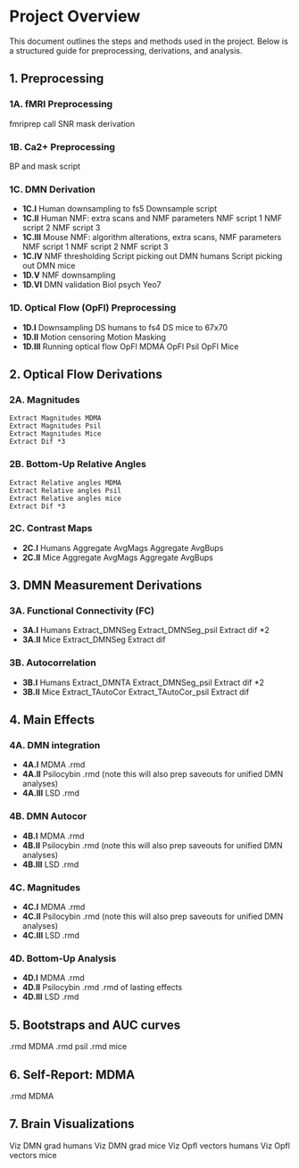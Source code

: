 # Project Overview

This document outlines the steps and methods used in the project. Below is a structured guide for preprocessing, derivations, and analysis.

## 1. Preprocessing

### 1A. fMRI Preprocessing
fmriprep call
SNR mask derivation

### 1B. Ca2+ Preprocessing
BP and mask script

### 1C. DMN Derivation
- **1C.I** Human downsampling to fs5
  Downsample script
- **1C.II** Human NMF: extra scans and NMF parameters
  NMF script 1
  NMF script 2
  NMF script 3
- **1C.III** Mouse NMF: algorithm alterations, extra scans, NMF parameters
  NMF script 1
  NMF script 2
  NMF script 3
- **1C.IV** NMF thresholding
  Script picking out DMN humans
  Script picking out DMN mice
- **1D.V** NMF downsampling
- **1D.VI** DMN validation
  Biol psych
  Yeo7

### 1D. Optical Flow (OpFl) Preprocessing
- **1D.I** Downsampling
  DS humans to fs4
  DS mice to 67x70
- **1D.II** Motion censoring
  Motion Masking
- **1D.III** Running optical flow
  OpFl MDMA
  OpFl Psil
  OpFl Mice

## 2. Optical Flow Derivations

### 2A. Magnitudes
    Extract Magnitudes MDMA
    Extract Magnitudes Psil
    Extract Magnitudes Mice
    Extract Dif *3
### 2B. Bottom-Up Relative Angles
    Extract Relative angles MDMA
    Extract Relative angles Psil
    Extract Relative angles mice
    Extract Dif *3
    
### 2C. Contrast Maps
- **2C.I** Humans
  Aggregate AvgMags
  Aggregate AvgBups
- **2C.II** Mice
  Aggregate AvgMags
  Aggregate AvgBups

## 3. DMN Measurement Derivations

### 3A. Functional Connectivity (FC)
- **3A.I** Humans
  Extract_DMNSeg
  Extract_DMNSeg_psil
  Extract dif *2
- **3A.II** Mice
  Extract_DMNSeg
  Extract dif
### 3B. Autocorrelation
- **3B.I** Humans
  Extract_DMNTA
  Extract_DMNSeg_psil
  Extract dif *2
- **3B.II** Mice
  Extract_TAutoCor
  Extract_TAutoCor_psil
  Extract dif
## 4. Main Effects
### 4A. DMN integration
- **4A.I** MDMA
  .rmd
- **4A.II** Psilocybin
  .rmd (note this will also prep saveouts for unified DMN analyses)
- **4A.III** LSD
  .rmd
### 4B. DMN Autocor
- **4B.I** MDMA
  .rmd
- **4B.II** Psilocybin
  .rmd (note this will also prep saveouts for unified DMN analyses)
- **4B.III** LSD
  .rmd
### 4C. Magnitudes
- **4C.I** MDMA
  .rmd
- **4C.II** Psilocybin
  .rmd (note this will also prep saveouts for unified DMN analyses)
- **4C.III** LSD
  .rmd

### 4D. Bottom-Up Analysis
- **4D.I** MDMA
  .rmd
- **4D.II** Psilocybin
  .rmd
  .rmd of lasting effects
- **4D.III** LSD
  .rmd

## 5. Bootstraps and AUC curves
.rmd MDMA
.rmd psil
.rmd mice

## 6. Self-Report: MDMA
.rmd MDMA
## 7. Brain Visualizations
Viz DMN grad humans
Viz DMN grad mice
Viz Opfl vectors humans
Viz Opfl vectors mice
